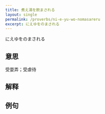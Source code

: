 ```yaml
---
title: 煮え湯を飲まされる
layout: single
permalink: /proverbs/ni-e-yu-wo-nomasareru
excerpt: にえゆをのまされる
---
```


にえゆをのまされる

## 意思

受耍弄；受虐待

## 解释

## 例句


